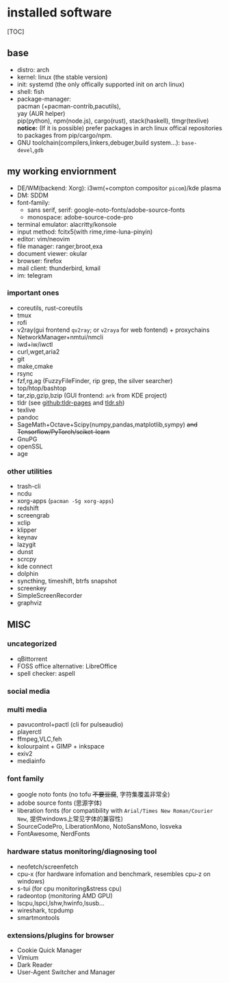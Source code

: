 # installed software

[TOC]

## base

- distro: arch
- kernel: linux (the stable version)
- init: systemd (the only offically supported init on arch linux)
- shell: fish
- package-manager:  
  pacman (+pacman-contrib,pacutils),  
  yay (AUR helper)  
  pip(python), npm(node.js), cargo(rust), stack(haskell), tlmgr(texlive)  
  **notice:** (If it is possible) prefer packages in arch linux offical
  repositories to packages from pip/cargo/npm.
- GNU toolchain(compilers,linkers,debuger,build system...): `base-devel`,`gdb`

## my working enviornment

- DE/WM(backend: Xorg): i3wm(+compton compositor `picom`)/kde plasma
- DM: SDDM
- font-family:
  - sans serif, serif: google-noto-fonts/adobe-source-fonts
  - monospace: adobe-source-code-pro
- terminal emulator: alacritty/konsole
- input method: fcitx5(with rime,rime-luna-pinyin)
- editor: vim/neovim
- file manager: ranger,broot,exa
- document viewer: okular
- browser: firefox
- mail client: thunderbird, kmail
- im: telegram

### important ones

- coreutils, rust-coreutils
- tmux
- rofi
- v2ray(gui frontend `qv2ray`; or `v2raya` for web fontend) + proxychains
- NetworkManager+nmtui/nmcli
- iwd+iw/iwctl
- curl,wget,aria2
- git
- make,cmake
- rsync
- fzf,rg,ag (FuzzyFileFinder, rip grep, the silver searcher)
- top/htop/bashtop
- tar,zip,gzip,bzip (GUI frontend: `ark` from KDE project)
- tldr (see [github:tldr-pages](https://github.com/tldr-pages/tldr) and [tldr.sh](https://tldr.sh))
- texlive
- pandoc
- SageMath+Octave+Scipy(numpy,pandas,matplotlib,sympy) ~~and Tensorflow/PyTorch/sciket-learn~~
- GnuPG
- openSSL
- age

### other utilities

- trash-cli
- ncdu
- xorg-apps (`pacman -Sg xorg-apps`)
- redshift
- screengrab
- xclip
- klipper
- keynav
- lazygit
- dunst
- scrcpy
- kde connect
- dolphin
- syncthing, timeshift, btrfs snapshot
- screenkey
- SimpleScreenRecorder
- graphviz

## MISC

### uncategorized

- qBittorrent
- FOSS office alternative: LibreOffice
- spell checker: aspell

### social media

### multi media

- pavucontrol+pactl (cli for pulseaudio)
- playerctl
- ffmpeg,VLC,feh
- kolourpaint + GIMP + inkspace
- exiv2
- mediainfo

### font family

- google noto fonts (no tofu ~~不要豆腐~~, 字符集覆盖非常全)
- adobe source fonts (思源字体)
- liberation fonts (for compatibility with `Arial/Times New Roman/Courier New`, 提供windows上常见字体的兼容性)
- SourceCodePro, LiberationMono, NotoSansMono, Iosveka
- FontAwesome, NerdFonts

### hardware status monitoring/diagnosing tool

- neofetch/screenfetch
- cpu-x (for hardware infomation and benchmark, resembles cpu-z on windows)
- s-tui (for cpu monitoring&stress cpu)
- radeontop (monitoring AMD GPU)
- lscpu,lspci,lshw,hwinfo,lsusb...
- wireshark, tcpdump
- smartmontools

### extensions/plugins for browser

- Cookie Quick Manager
- Vimium
- Dark Reader
- User-Agent Switcher and Manager
